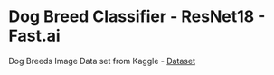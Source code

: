 # Dog Breed Classifier - ResNet18 - Fast.ai

Dog Breeds Image Data set from Kaggle - [Dataset](https://www.kaggle.com/datasets/gpiosenka/70-dog-breedsimage-data-set)
